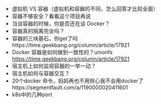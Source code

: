 - 虚拟机 VS 容器（虚拟机和容器的不同，怎么回答才比较全面）
- 容器不够安全？看看这个项目再说
- 当谈容器的时候，你是否还在谈 Docker？
- 容器真的隔离完全吗？
- 容器的三块基石，你get了吗https://time.geekbang.org/column/article/17921
- Docker 容器是如何做到一致性的？unionfs https://time.geekbang.org/column/article/17921
- 宿主机上如何监视容器的一举一动？
- 宿主机如何与容器交互？
- 20个docker 命令，妈妈再也不用担心我不会用docker了https://segmentfault.com/a/1190000020411601
- k8s中的几种port

